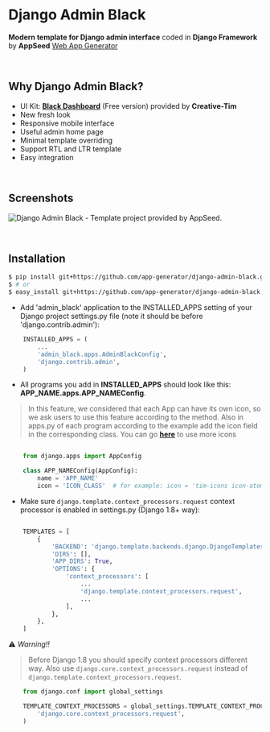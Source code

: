 # Django Admin Black

**Modern template for Django admin interface** coded in **Django Framework** by **AppSeed** [Web App Generator](https://appseed.us/app-generator)

<br>

## Why Django Admin Black?
- UI Kit: **[Black Dashboard](https://www.creative-tim.com/product/black-dashboard?AFFILIATE=128200)** (Free version) provided by **Creative-Tim**
- New fresh look
- Responsive mobile interface
- Useful admin home page
- Minimal template overriding
- Support RTL and LTR template
- Easy integration

<br />

## Screenshots

![Django Admin Black - Template project provided by AppSeed.](https://raw.githubusercontent.com/app-generator/django-dashboard-black/master/media/django-dashboard-black-screen.png)

<br>

## Installation

```bash
$ pip install git+https://github.com/app-generator/django-admin-black.git
$ # or
$ easy_install git+https://github.com/app-generator/django-admin-black.git
```

* Add 'admin_black' application to the INSTALLED_APPS setting of your Django project settings.py file (note it should be before 'django.contrib.admin'):

```python
    INSTALLED_APPS = (
        ...
        'admin_black.apps.AdminBlackConfig',
        'django.contrib.admin',
    )
```


* All programs you add in **INSTALLED_APPS** should look like this: **APP_NAME.apps.APP_NAMEConfig**.

> In this feature, we considered that each App can have its own icon, so we ask users to use this feature according to the method. Also in apps.py of each program according to the example add the icon field in the corresponding class. You can go **[here](https://django-dashboard-black.appseed.us/ui-icons.html)** to use more icons


```python

    from django.apps import AppConfig

    class APP_NAMEConfig(AppConfig):
        name = 'APP_NAME'
        icon = 'ICON_CLASS'  # for example: icon = 'tim-icons icon-atom'
```

* Make sure ``django.template.context_processors.request`` context processor is enabled in settings.py (Django 1.8+ way):

```python

    TEMPLATES = [
        {
            'BACKEND': 'django.template.backends.django.DjangoTemplates',
            'DIRS': [],
            'APP_DIRS': True,
            'OPTIONS': {
                'context_processors': [
                    ...
                    'django.template.context_processors.request',
                    ...
                ],
            },
        },
    ]
```

:warning: *Warning!!*
> Before Django 1.8 you should specify context processors different way. Also use ``django.core.context_processors.request`` instead of ``django.template.context_processors.request``.

```python
    from django.conf import global_settings

    TEMPLATE_CONTEXT_PROCESSORS = global_settings.TEMPLATE_CONTEXT_PROCESSORS + (
        'django.core.context_processors.request',
    )
```
